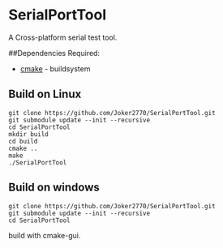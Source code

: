 # SerialPortTool
A  Cross-platform serial test tool.

##Dependencies
Required:
* [cmake](http://www.cmake.org) - buildsystem

## Build on Linux
~~~
git clone https://github.com/Joker2770/SerialPortTool.git
git submodule update --init --recursive
cd SerialPortTool
mkdir build
cd build
cmake ..
make
./SerialPortTool
~~~

## Build on windows
~~~
git clone https://github.com/Joker2770/SerialPortTool.git
git submodule update --init --recursive
cd SerialPortTool
~~~
build with cmake-gui.
